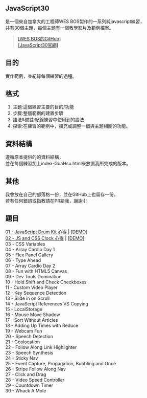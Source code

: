 ## JavaScript30
是一個來自加拿大的工程師WES BOS製作的一系列純javascript練習，  
共有30個主題，每個主題有一個教學影片及範例檔案。  
>[[WES BOS的GitHub]](https://github.com/wesbos/JavaScript30)  
[[JavaScript30官網]](https://javascript30.com/)

## 目的
實作範例，並紀錄每個練習的過程。  

## 格式
1. 主題:這個練習主要的目的/功能  
2. 步驟:整個範例的建置步驟  
3. 語法&備註:紀錄練習中使用到的語法  
4. 探索:在練習的範例中，擴充或調整一個與主題相關的功能。

## 資料結構
遵循原本提供的的資料結構，  
並在每個練習加上index-GuaHsu.html來放置我所完成的版本。

## 其他
我會放在自己的部落格一份，並在GitHub上也留存一份。  
若有任何錯誤或指教請在PR給我，謝謝:)!

## 題目
[01 - JavaScript Drum Kit 心得](https://github.com/guahsu/JavaScript30/tree/master/01_Java-Script-Drum-Kit) 
| [[DEMO]](https://guahsu.github.io/JavaScript30/01_Java-Script-Drum-Kit/index-GuaHsu.html)  
[02 - JS and CSS Clock 心得](https://github.com/guahsu/JavaScript30/tree/master/02_JS-and-CSS-Clock) 
| [[DEMO]](https://guahsu.github.io/JavaScript30/02_JS-and-CSS-Clock/index-GuaHsu.html)  
03 - CSS Variables  
04 - Array Cardio Day 1  
05 - Flex Panel Gallery  
06 - Type Ahead  
07 - Array Cardio Day 2  
08 - Fun with HTML5 Canvas  
09 - Dev Tools Domination  
10 - Hold Shift and Check Checkboxes  
11 - Custom Video Player  
12 - Key Sequence Detection  
13 - Slide in on Scroll  
14 - JavaScript References VS Copying  
15 - LocalStorage  
16 - Mouse Move Shadow  
17 - Sort Without Articles  
18 - Adding Up Times with Reduce  
19 - Webcam Fun  
20 - Speech Detection  
21 - Geolocation  
22 - Follow Along Link Highlighter  
23 - Speech Synthesis  
24 - Sticky Nav  
25 - Event Capture, Propagation, Bubbling and Once  
26 - Stripe Follow Along Nav  
27 - Click and Drag  
28 - Video Speed Controller  
29 - Countdown Timer  
30 - Whack A Mole  

